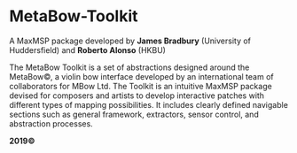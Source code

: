 # MetaBow-Toolkit

A MaxMSP package developed by **James Bradbury** (University of Huddersfield) and **Roberto Alonso** (HKBU)

The MetaBow Toolkit is a set of abstractions designed around the MetaBow©, a violin bow interface developed by an international team of collaborators for MBow Ltd. The Toolkit is an intuitive MaxMSP package devised for composers and artists to develop interactive patches with different types of mapping possibilities. 
It includes clearly defined navigable sections such as general framework, extractors, sensor control, and abstraction processes.

**2019©**
